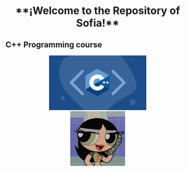 
<h1 align="center"> **¡Welcome to the Repository of Sofia!** </h1>

## **C++ Programming course**
<div align ="center">
<img alt="c++" height="150" src="imagenes/curso-cpp-facialix.jpg"/>
</div>

<div align ="center">
<img alt="c++" height="150" src="imagenes/descarga.jpeg"/>
</div>



